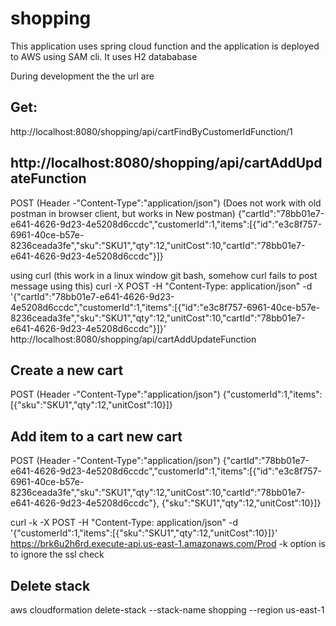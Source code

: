 # shopping
This application uses spring cloud function and the application is deployed to AWS using SAM cli.
It uses H2 datababase 

During development the the url are 
## Get:
http://localhost:8080/shopping/api/cartFindByCustomerIdFunction/1


## http://localhost:8080/shopping/api/cartAddUpdateFunction
POST (Header -"Content-Type":"application/json")
(Does not work with old postman in browser client, but works in New postman)
{"cartId":"78bb01e7-e641-4626-9d23-4e5208d6ccdc","customerId":1,"items":[{"id":"e3c8f757-6961-40ce-b57e-8236ceada3fe","sku":"SKU1","qty":12,"unitCost":10,"cartId":"78bb01e7-e641-4626-9d23-4e5208d6ccdc"}]}

using curl (this work in a linux window git bash, somehow curl fails to post message using this)
curl -X POST -H "Content-Type: application/json" -d '{"cartId":"78bb01e7-e641-4626-9d23-4e5208d6ccdc","customerId":1,"items":[{"id":"e3c8f757-6961-40ce-b57e-8236ceada3fe","sku":"SKU1","qty":12,"unitCost":10,"cartId":"78bb01e7-e641-4626-9d23-4e5208d6ccdc"}]}'  http://localhost:8080/shopping/api/cartAddUpdateFunction

## Create a new cart
POST (Header -"Content-Type":"application/json")
{"customerId":1,"items":[{"sku":"SKU1","qty":12,"unitCost":10}]}

## Add item to a cart new cart
POST (Header -"Content-Type":"application/json")
{"cartId":"78bb01e7-e641-4626-9d23-4e5208d6ccdc","customerId":1,"items":[{"id":"e3c8f757-6961-40ce-b57e-8236ceada3fe","sku":"SKU1","qty":12,"unitCost":10,"cartId":"78bb01e7-e641-4626-9d23-4e5208d6ccdc"}, {"sku":"SKU1","qty":12,"unitCost":10}]}

 curl -k -X POST -H "Content-Type: application/json" -d '{"customerId":1,"items":[{"sku":"SKU1","qty":12,"unitCost":10}]}'   https://brk6u2h6rd.execute-api.us-east-1.amazonaws.com/Prod 
 -k option is to ignore the ssl check

## Delete stack 
aws cloudformation delete-stack --stack-name shopping --region us-east-1
